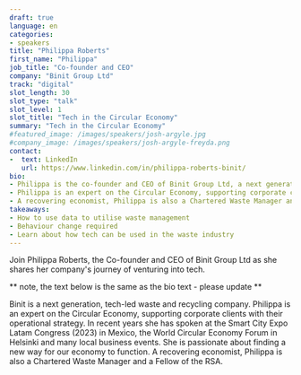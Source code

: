 ```yaml
---
draft: true
language: en
categories:
- speakers
title: "Philippa Roberts"
first_name: "Philippa"
job_title: "Co-founder and CEO"
company: "Binit Group Ltd"
track: "digital"
slot_length: 30
slot_type: "talk"
slot_level: 1
slot_title: "Tech in the Circular Economy"
summary: "Tech in the Circular Economy"
#featured_image: /images/speakers/josh-argyle.jpg
#company_image: /images/speakers/josh-argyle-freyda.png
contact:
-  text: LinkedIn
   url: https://www.linkedin.com/in/philippa-roberts-binit/
bio:
- Philippa is the co-founder and CEO of Binit Group Ltd, a next generation, tech-led, waste and recycling company. 
- Philippa is an expert on the Circular Economy, supporting corporate clients with their operational strategy. In recent years she has spoken at the Smart City Expo Latam Congress (2023) in Mexico, the World Circular Economy Forum in Helsinki and many local business events. 
- A recovering economist, Philippa is also a Chartered Waste Manager and a Fellow of the RSA, and is passionate about finding a new way for our economy to function. 
takeaways:
- How to use data to utilise waste management 
- Behaviour change required 
- Learn about how tech can be used in the waste industry
---
```

Join Philippa Roberts, the Co-founder and CEO of Binit Group Ltd as she shares her company's journey of venturing into tech. 

** note, the text below is the same as the bio text - please update **

Binit is a next generation, tech-led waste and recycling company. Philippa is an expert on the Circular Economy, supporting corporate clients with their operational strategy. In recent years she has spoken at the Smart City Expo Latam Congress (2023) in Mexico, the World Circular Economy Forum in Helsinki and many local business events. She is passionate about finding a new way for our economy to function. A recovering economist, Philippa is also a Chartered Waste Manager and a Fellow of the RSA.